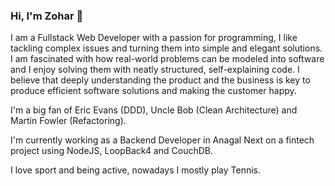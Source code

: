 ### Hi, I'm Zohar 👋

I am a Fullstack Web Developer with a passion for programming, I like tackling complex issues and turning them into simple and elegant solutions. I am fascinated with how real-world problems can be modeled into software and I enjoy solving them with neatly structured, self-explaining code. I believe that deeply understanding the product and the business is key to produce efficient software solutions and making the customer happy.

I'm a big fan of Eric Evans (DDD), Uncle Bob (Clean Architecture) and Martin Fowler (Refactoring).


I'm currently working as a Backend Developer in Anagal Next on a fintech project using NodeJS, LoopBack4 and CouchDB.

I love sport and being active, nowadays I mostly play Tennis.

<!--
**zohar-p/zohar-p** is a ✨ _special_ ✨ repository because its `README.md` (this file) appears on your GitHub profile.

Here are some ideas to get you started:

- 🔭 I’m currently working on ...
- 🌱 I’m currently learning ...
- 👯 I’m looking to collaborate on ...
- 🤔 I’m looking for help with ...
- 💬 Ask me about ...
- 📫 How to reach me: ...
- 😄 Pronouns: ...
- ⚡ Fun fact: ...
-->
